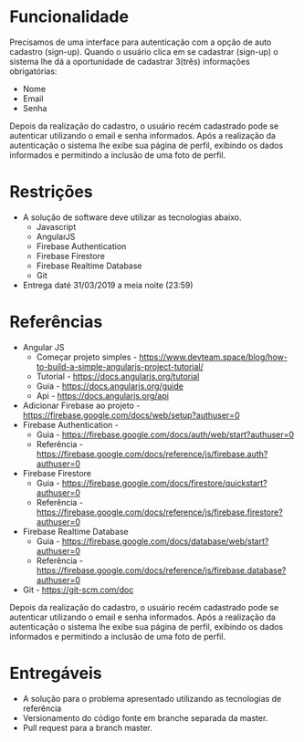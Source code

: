 # Funcionalidade
Precisamos de uma interface para autenticação com a opção de auto cadastro (sign-up). Quando o usuário clica em se cadastrar (sign-up) o sistema lhe dá a oportunidade de cadastrar 3(três) informações obrigatórias: 
* Nome
* Email
* Senha

Depois da realização do cadastro, o usuário recém cadastrado pode se autenticar utilizando o email e senha informados. Após a realização da autenticação o sistema lhe exibe sua página de perfil, exibindo os dados informados e permitindo a inclusão de uma foto de perfil.

# Restrições
* A solução de software deve utilizar as tecnologias abaixo. 
  * Javascript
  * AngularJS
  * Firebase Authentication
  * Firebase Firestore
  * Firebase Realtime Database
  * Git
* Entrega daté 31/03/2019 a meia noite (23:59)

# Referências
* Angular JS 
   * Começar projeto simples - https://www.devteam.space/blog/how-to-build-a-simple-angularjs-project-tutorial/
   * Tutorial - https://docs.angularjs.org/tutorial
   * Guia - https://docs.angularjs.org/guide
   * Api - https://docs.angularjs.org/api
* Adicionar Firebase ao projeto - https://firebase.google.com/docs/web/setup?authuser=0
* Firebase Authentication - 
   * Guia - https://firebase.google.com/docs/auth/web/start?authuser=0
   * Referência - https://firebase.google.com/docs/reference/js/firebase.auth?authuser=0
* Firebase Firestore
   * Guia - https://firebase.google.com/docs/firestore/quickstart?authuser=0
   * Referência - https://firebase.google.com/docs/reference/js/firebase.firestore?authuser=0
* Firebase Realtime Database
   * Guia - https://firebase.google.com/docs/database/web/start?authuser=0
   * Referência - https://firebase.google.com/docs/reference/js/firebase.database?authuser=0
* Git - https://git-scm.com/doc

Depois da realização do cadastro, o usuário recém cadastrado pode se autenticar utilizando o email e senha informados. Após a realização da autenticação o sistema lhe exibe sua página de perfil, exibindo os dados informados e permitindo a inclusão de uma foto de perfil.

# Entregáveis
* A solução para o problema apresentado utilizando as tecnologias de referência
* Versionamento do código fonte em branche separada da master. 
* Pull request para a branch master.
